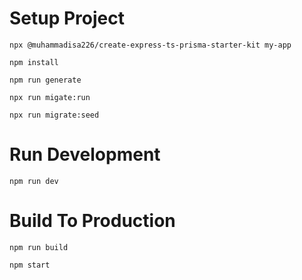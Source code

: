 # Setup Project

```
npx @muhammadisa226/create-express-ts-prisma-starter-kit my-app
```

```shell
npm install
```

```shell
npm run generate
```

```shell
npx run migate:run
```
```shell
npx run migrate:seed
```

# Run Development

```shell
npm run dev
```

# Build To Production

```shell
npm run build
```

```shell
npm start
```
